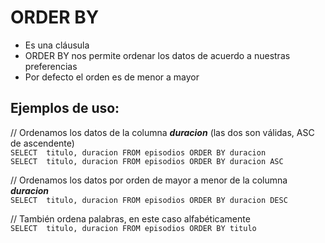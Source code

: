 # ORDER BY
- Es una cláusula
- ORDER BY nos permite ordenar los datos de acuerdo a nuestras preferencias  
- Por defecto el orden es de menor a mayor

## Ejemplos de uso:
// Ordenamos los datos de la columna _**duracion**_ (las dos son válidas, ASC de ascendente)  
`SELECT  titulo, duracion FROM episodios ORDER BY duracion`  
`SELECT  titulo, duracion FROM episodios ORDER BY duracion ASC`

// Ordenamos los datos por orden de mayor a menor de la columna _**duracion**_  
`SELECT  titulo, duracion FROM episodios ORDER BY duracion DESC`

// También ordena palabras, en este caso alfabéticamente  
`SELECT  titulo, duracion FROM episodios ORDER BY titulo`
